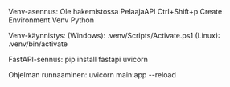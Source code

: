 Venv-asennus:
Ole hakemistossa PelaajaAPI
Ctrl+Shift+p
Create Environment
Venv
Python

Venv-käynnistys:
(Windows): .venv/Scripts/Activate.ps1
(Linux): .venv/bin/activate

FastAPI-sennus:
pip install fastapi uvicorn

Ohjelman runnaaminen:
uvicorn main:app --reload